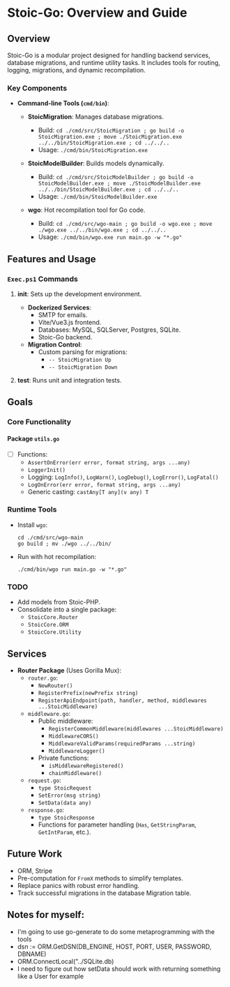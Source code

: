 # Stoic-Go: Overview and Guide  
  
## Overview  
  
Stoic-Go is a modular project designed for handling backend services, database migrations, and runtime utility tasks. It includes tools for routing, logging, migrations, and dynamic recompilation.  
  
### Key Components  
- **Command-line Tools (`cmd/bin`)**:  
  - **StoicMigration**: Manages database migrations.
    - Build: `cd ./cmd/src/StoicMigration ; go build -o StoicMigration.exe ; move ./StoicMigration.exe ../../bin/StoicMigration.exe ; cd ../../..`
    - Usage: `./cmd/bin/StoicMigration.exe`

  - **StoicModelBuilder**: Builds models dynamically.
    - Build: `cd ./cmd/src/StoicModelBuilder ; go build -o StoicModelBuilder.exe ; move ./StoicModelBuilder.exe ../../bin/StoicModelBuilder.exe ; cd ../../..`
    - Usage: `./cmd/bin/StoicModelBuilder.exe`

  - **wgo**: Hot recompilation tool for Go code.  
    - Build: `cd ./cmd/src/wgo-main ; go build -o wgo.exe ; move ./wgo.exe ../../bin/wgo.exe ; cd ../../..`
    - Usage: `./cmd/bin/wgo.exe run main.go -w "*.go"`
  
## Features and Usage  
  
### `Exec.ps1` Commands  
1. **init**: Sets up the development environment.  
   - **Dockerized Services**:  
     - SMTP for emails.  
     - Vite/Vue3.js frontend.  
     - Databases: MySQL, SQLServer, Postgres, SQLite.  
     - Stoic-Go backend.  
   - **Migration Control**:
     - Custom parsing for migrations:  
       - `-- StoicMigration Up`  
       - `-- StoicMigration Down`
  
2. **test**: Runs unit and integration tests.  
  
## Goals  
  
### Core Functionality  
  
#### Package `utils.go`  
- [ ] Functions:  
  - `AssertOnError(err error, format string, args ...any)`  
  - `LoggerInit()`  
  - Logging: `LogInfo()`, `LogWarn()`, `LogDebug()`, `LogError()`, `LogFatal()`  
  - `LogOnError(err error, format string, args ...any)`  
  - Generic casting: `castAny[T any](v any) T`  
  
### Runtime Tools  
  
- Install `wgo`:  
  ```  
  cd ./cmd/src/wgo-main  
  go build ; mv ./wgo ../../bin/
  ```  
- Run with hot recompilation:  
  ```  
  ./cmd/bin/wgo run main.go -w "*.go"  
  ```  
  
### TODO  
- Add models from Stoic-PHP.  
- Consolidate into a single package:  
  - `StoicCore.Router`  
  - `StoicCore.ORM`  
  - `StoicCore.Utility`  
  
## Services  
  
- **Router Package** (Uses Gorilla Mux):  
  - `router.go`:  
    - `NewRouter()`  
    - `RegisterPrefix(newPrefix string)`  
    - `RegisterApiEndpoint(path, handler, method, middlewares ...StoicMiddleware)`  
  - `middleware.go`:  
    - Public middleware:  
      - `RegisterCommonMiddleware(middlewares ...StoicMiddleware)`  
      - `MiddlewareCORS()`  
      - `MiddlewareValidParams(requiredParams ...string)`  
      - `MiddlewareLogger()`  
    - Private functions:  
      - `isMiddlewareRegistered()`  
      - `chainMiddleware()`  
  - `request.go`:  
    - `type StoicRequest`  
    - `SetError(msg string)`  
    - `SetData(data any)`  
  - `response.go`:  
    - `type StoicResponse`  
    - Functions for parameter handling (`Has`, `GetStringParam`, `GetIntParam`, etc.).  
  
## Future Work  
- ORM, Stripe
- Pre-computation for `FromX` methods to simplify templates.  
- Replace panics with robust error handling. 
- Track successful migrations in the database Migration table.

## Notes for myself:
- I'm going to use go-generate to do some metaprogramming with the tools
- dsn := ORM.GetDSN(DB_ENGINE, HOST, PORT, USER, PASSWORD, DBNAME)
- ORM.ConnectLocal("../SQLite.db)
- I need to figure out how setData should work with returning something like a User for example
